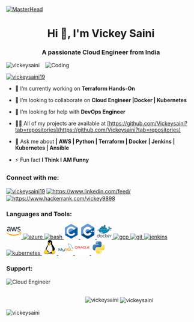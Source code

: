 [![MasterHead](https://media.licdn.com/dms/image/D563DAQFIJGy_J4EvYA/image-scale_191_1128/0/1666883668428?e=1675425600&v=beta&t=q5S0E-n5z-gDvzZPdOvK7oorksu-JESWk3DdbbvU2ss)](https://codegrills.in)

<h1 align="center">Hi 👋, I'm Vickey Saini</h1>
<h3 align="center">A passionate Cloud Engineer from India</h3>
<img align="right" alt="Coding" width="400" src="[https:[//simplecoding.dev/assets/devops](https://camo.githubusercontent.com/19db51af5f90f1b152bc0b9078f5fe97053955be5074f03f17019c70345bdcdb/68747470733a2f2f6d69726f2e6d656469756d2e636f6d2f6d61782f313336302f302a37513379765349765f7430696f4a2d5a2e676966).gif]

<p align="left"> <img src="https://komarev.com/ghpvc/?username=vickeysaini&label=Profile%20views&color=0e75b6&style=flat" alt="vickeysaini" /> </p>

<p align="left"> <a href="https://twitter.com/vickeysaini19" target="blank"><img src="https://img.shields.io/twitter/follow/vickeysaini19?logo=twitter&style=for-the-badge" alt="vickeysaini19" /></a> </p>

- 🔭 I’m currently working on **Terraform Hands-On**

- 👯 I’m looking to collaborate on **Cloud Engineer |Docker | Kubernetes**

- 🤝 I’m looking for help with **DevOps Engineer**

- 👨‍💻 All of my projects are available at [https://github.com/Vickeysaini?tab=repositories](https://github.com/Vickeysaini?tab=repositories)

- 💬 Ask me about **| AWS | Python | Terraform | Docker | Jenkins | Kubernetes | Ansible**

- ⚡ Fun fact **I Think I AM Funny**

<h3 align="left">Connect with me:</h3>
<p align="left">
<a href="https://twitter.com/vickeysaini19" target="blank"><img align="center" src="https://raw.githubusercontent.com/rahuldkjain/github-profile-readme-generator/master/src/images/icons/Social/twitter.svg" alt="vickeysaini19" height="30" width="40" /></a>
<a href="https://linkedin.com/in/https://www.linkedin.com/feed/" target="blank"><img align="center" src="https://raw.githubusercontent.com/rahuldkjain/github-profile-readme-generator/master/src/images/icons/Social/linked-in-alt.svg" alt="https://www.linkedin.com/feed/" height="30" width="40" /></a>
<a href="https://www.hackerrank.com/https://www.hackerrank.com/vickey9898" target="blank"><img align="center" src="https://raw.githubusercontent.com/rahuldkjain/github-profile-readme-generator/master/src/images/icons/Social/hackerrank.svg" alt="https://www.hackerrank.com/vickey9898" height="30" width="40" /></a>
</p>

<h3 align="left">Languages and Tools:</h3>
<p align="left"> <a href="https://aws.amazon.com" target="_blank" rel="noreferrer"> <img src="https://raw.githubusercontent.com/devicons/devicon/master/icons/amazonwebservices/amazonwebservices-original-wordmark.svg" alt="aws" width="40" height="40"/> </a> <a href="https://azure.microsoft.com/en-in/" target="_blank" rel="noreferrer"> <img src="https://www.vectorlogo.zone/logos/microsoft_azure/microsoft_azure-icon.svg" alt="azure" width="40" height="40"/> </a> <a href="https://www.gnu.org/software/bash/" target="_blank" rel="noreferrer"> <img src="https://www.vectorlogo.zone/logos/gnu_bash/gnu_bash-icon.svg" alt="bash" width="40" height="40"/> </a> <a href="https://www.cprogramming.com/" target="_blank" rel="noreferrer"> <img src="https://raw.githubusercontent.com/devicons/devicon/master/icons/c/c-original.svg" alt="c" width="40" height="40"/> </a> <a href="https://www.w3schools.com/cpp/" target="_blank" rel="noreferrer"> <img src="https://raw.githubusercontent.com/devicons/devicon/master/icons/cplusplus/cplusplus-original.svg" alt="cplusplus" width="40" height="40"/> </a> <a href="https://www.docker.com/" target="_blank" rel="noreferrer"> <img src="https://raw.githubusercontent.com/devicons/devicon/master/icons/docker/docker-original-wordmark.svg" alt="docker" width="40" height="40"/> </a> <a href="https://cloud.google.com" target="_blank" rel="noreferrer"> <img src="https://www.vectorlogo.zone/logos/google_cloud/google_cloud-icon.svg" alt="gcp" width="40" height="40"/> </a> <a href="https://git-scm.com/" target="_blank" rel="noreferrer"> <img src="https://www.vectorlogo.zone/logos/git-scm/git-scm-icon.svg" alt="git" width="40" height="40"/> </a> <a href="https://www.jenkins.io" target="_blank" rel="noreferrer"> <img src="https://www.vectorlogo.zone/logos/jenkins/jenkins-icon.svg" alt="jenkins" width="40" height="40"/> </a> <a href="https://kubernetes.io" target="_blank" rel="noreferrer"> <img src="https://www.vectorlogo.zone/logos/kubernetes/kubernetes-icon.svg" alt="kubernetes" width="40" height="40"/> </a> <a href="https://www.linux.org/" target="_blank" rel="noreferrer"> <img src="https://raw.githubusercontent.com/devicons/devicon/master/icons/linux/linux-original.svg" alt="linux" width="40" height="40"/> </a> <a href="https://www.mysql.com/" target="_blank" rel="noreferrer"> <img src="https://raw.githubusercontent.com/devicons/devicon/master/icons/mysql/mysql-original-wordmark.svg" alt="mysql" width="40" height="40"/> </a> <a href="https://www.oracle.com/" target="_blank" rel="noreferrer"> <img src="https://raw.githubusercontent.com/devicons/devicon/master/icons/oracle/oracle-original.svg" alt="oracle" width="40" height="40"/> </a> <a href="https://www.python.org" target="_blank" rel="noreferrer"> <img src="https://raw.githubusercontent.com/devicons/devicon/master/icons/python/python-original.svg" alt="python" width="40" height="40"/> </a> </p>

<h3 align="left">Support:</h3>
<p><a href="https://www.buymeacoffee.com/Cloud Engineer"> <img align="left" src="https://cdn.buymeacoffee.com/buttons/v2/default-yellow.png" height="50" width="210" alt="Cloud Engineer" /></a></p><br><br>

<p><img align="left" src="https://github-readme-stats.vercel.app/api/top-langs?username=vickeysaini&show_icons=true&locale=en&layout=compact" alt="vickeysaini" /></p>

<p>&nbsp;<img align="center" src="https://github-readme-stats.vercel.app/api?username=vickeysaini&show_icons=true&locale=en" alt="vickeysaini" /></p>

<p><img align="center" src="https://github-readme-streak-stats.herokuapp.com/?user=vickeysaini&" alt="vickeysaini" /></p>
